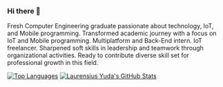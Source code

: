 
### Hi there 👋

Fresh Computer Engineering graduate passionate about technology, IoT, and Mobile programming.
Transformed academic journey with a focus on IoT and Mobile programming. Multiplatform and Back-End intern. IoT freelancer.
Sharpened soft skills in leadership and teamwork through organizational activities.
Ready to contribute diverse skill set for professional growth in this field.

[![Top Languages](https://github-readme-stats.vercel.app/api/top-langs/?username=laurensiusyuda)](https://github.com/laurensiusyuda)
[![Laurensius Yuda's GitHub Stats](https://github-readme-stats.vercel.app/api?username=laurensiusyuda&count_private=true&show_icons=true&theme=radical&hide_rank=false)](https://github.com/laurensiusyuda)
